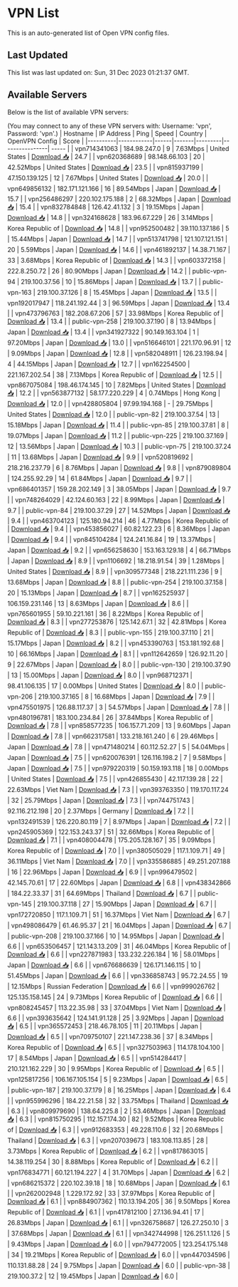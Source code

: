 # VPN List

This is an auto-generated list of Open VPN config files.

## Last Updated

This list was last updated on: Sun, 31 Dec 2023 01:21:37 GMT.

## Available Servers

Below is the list of available VPN servers:

(You may connect to any of these VPN servers with: Username: 'vpn', Password: 'vpn'.)
| Hostname | IP Address | Ping | Speed | Country | OpenVPN Config | Score |
|----------|------------|------|-------|---------|----------------| ----- |
| vpn714341063 | 184.98.247.0 | 9 | 7.63Mbps | United States | [Download 📥](./configs/server_0_US.ovpn) | 24.7 |
| vpn620368689 | 98.148.66.103 | 20 | 42.52Mbps | United States | [Download 📥](./configs/server_1_US.ovpn) | 23.5 |
| vpn815937199 | 47.150.139.125 | 12 | 7.67Mbps | United States | [Download 📥](./configs/server_2_US.ovpn) | 20.0 |
| vpn649856132 | 182.171.121.166 | 16 | 89.54Mbps | Japan | [Download 📥](./configs/server_3_JP.ovpn) | 15.7 |
| vpn256486297 | 220.102.175.188 | 2 | 68.32Mbps | Japan | [Download 📥](./configs/server_4_JP.ovpn) | 15.4 |
| vpn832784848 | 126.42.41.132 | 3 | 19.15Mbps | Japan | [Download 📥](./configs/server_5_JP.ovpn) | 14.8 |
| vpn324168628 | 183.96.67.229 | 26 | 3.14Mbps | Korea Republic of | [Download 📥](./configs/server_6_KR.ovpn) | 14.8 |
| vpn952500482 | 39.110.137.186 | 5 | 15.44Mbps | Japan | [Download 📥](./configs/server_7_JP.ovpn) | 14.7 |
| vpn513741798 | 121.107.121.151 | 20 | 5.59Mbps | Japan | [Download 📥](./configs/server_8_JP.ovpn) | 14.6 |
| vpn461892137 | 14.38.71.167 | 33 | 3.68Mbps | Korea Republic of | [Download 📥](./configs/server_9_KR.ovpn) | 14.3 |
| vpn603372158 | 222.8.250.72 | 26 | 80.90Mbps | Japan | [Download 📥](./configs/server_10_JP.ovpn) | 14.2 |
| public-vpn-94 | 219.100.37.56 | 10 | 15.86Mbps | Japan | [Download 📥](./configs/server_11_JP.ovpn) | 13.7 |
| public-vpn-163 | 219.100.37.126 | 8 | 15.45Mbps | Japan | [Download 📥](./configs/server_12_JP.ovpn) | 13.5 |
| vpn192017947 | 118.241.192.44 | 3 | 96.59Mbps | Japan | [Download 📥](./configs/server_13_JP.ovpn) | 13.4 |
| vpn473796763 | 182.208.67.206 | 57 | 33.98Mbps | Korea Republic of | [Download 📥](./configs/server_14_KR.ovpn) | 13.4 |
| public-vpn-258 | 219.100.37.190 | 8 | 13.94Mbps | Japan | [Download 📥](./configs/server_15_JP.ovpn) | 13.4 |
| vpn341927322 | 90.149.163.104 | 1 | 97.20Mbps | Japan | [Download 📥](./configs/server_16_JP.ovpn) | 13.0 |
| vpn516646101 | 221.170.96.91 | 12 | 9.09Mbps | Japan | [Download 📥](./configs/server_17_JP.ovpn) | 12.8 |
| vpn582048911 | 126.23.198.94 | 4 | 44.15Mbps | Japan | [Download 📥](./configs/server_18_JP.ovpn) | 12.7 |
| vpn162254500 | 221.167.202.54 | 38 | 7.13Mbps | Korea Republic of | [Download 📥](./configs/server_19_KR.ovpn) | 12.5 |
| vpn867075084 | 198.46.174.145 | 10 | 7.82Mbps | United States | [Download 📥](./configs/server_20_US.ovpn) | 12.2 |
| vpn563877132 | 58.177.220.229 | 4 | 0.74Mbps | Hong Kong | [Download 📥](./configs/server_21_HK.ovpn) | 12.0 |
| vpn428805804 | 97.99.194.168 | - | 29.75Mbps | United States | [Download 📥](./configs/server_22_US.ovpn) | 12.0 |
| public-vpn-82 | 219.100.37.54 | 13 | 15.18Mbps | Japan | [Download 📥](./configs/server_23_JP.ovpn) | 11.4 |
| public-vpn-85 | 219.100.37.81 | 8 | 19.07Mbps | Japan | [Download 📥](./configs/server_24_JP.ovpn) | 11.2 |
| public-vpn-225 | 219.100.37.169 | 12 | 13.56Mbps | Japan | [Download 📥](./configs/server_25_JP.ovpn) | 10.3 |
| public-vpn-75 | 219.100.37.24 | 11 | 13.68Mbps | Japan | [Download 📥](./configs/server_26_JP.ovpn) | 9.9 |
| vpn520819692 | 218.216.237.79 | 6 | 8.76Mbps | Japan | [Download 📥](./configs/server_27_JP.ovpn) | 9.8 |
| vpn879089804 | 124.255.92.29 | 14 | 61.84Mbps | Japan | [Download 📥](./configs/server_28_JP.ovpn) | 9.7 |
| vpn686401357 | 159.28.202.149 | 3 | 38.05Mbps | Japan | [Download 📥](./configs/server_29_JP.ovpn) | 9.7 |
| vpn748264029 | 42.124.60.163 | 22 | 8.99Mbps | Japan | [Download 📥](./configs/server_30_JP.ovpn) | 9.7 |
| public-vpn-84 | 219.100.37.29 | 27 | 14.52Mbps | Japan | [Download 📥](./configs/server_31_JP.ovpn) | 9.4 |
| vpn463704123 | 125.180.94.214 | 46 | 4.77Mbps | Korea Republic of | [Download 📥](./configs/server_32_KR.ovpn) | 9.4 |
| vpn453856027 | 60.82.122.23 | 6 | 8.36Mbps | Japan | [Download 📥](./configs/server_33_JP.ovpn) | 9.4 |
| vpn845104284 | 124.241.16.84 | 19 | 13.37Mbps | Japan | [Download 📥](./configs/server_34_JP.ovpn) | 9.2 |
| vpn656258630 | 153.163.129.18 | 4 | 66.71Mbps | Japan | [Download 📥](./configs/server_35_JP.ovpn) | 8.9 |
| vpn1106692 | 18.218.91.54 | 39 | 1.28Mbps | United States | [Download 📥](./configs/server_36_US.ovpn) | 8.9 |
| vpn309577348 | 218.221.111.236 | 9 | 13.68Mbps | Japan | [Download 📥](./configs/server_37_JP.ovpn) | 8.8 |
| public-vpn-254 | 219.100.37.158 | 20 | 15.13Mbps | Japan | [Download 📥](./configs/server_38_JP.ovpn) | 8.7 |
| vpn162525937 | 106.159.231.146 | 13 | 8.63Mbps | Japan | [Download 📥](./configs/server_39_JP.ovpn) | 8.6 |
| vpn765601955 | 59.10.221.161 | 36 | 8.22Mbps | Korea Republic of | [Download 📥](./configs/server_40_KR.ovpn) | 8.3 |
| vpn277253876 | 125.142.67.1 | 32 | 42.81Mbps | Korea Republic of | [Download 📥](./configs/server_41_KR.ovpn) | 8.3 |
| public-vpn-155 | 219.100.37.110 | 21 | 15.17Mbps | Japan | [Download 📥](./configs/server_42_JP.ovpn) | 8.2 |
| vpn453390763 | 153.181.192.68 | 10 | 66.16Mbps | Japan | [Download 📥](./configs/server_43_JP.ovpn) | 8.1 |
| vpn112642659 | 126.92.11.20 | 9 | 22.67Mbps | Japan | [Download 📥](./configs/server_44_JP.ovpn) | 8.0 |
| public-vpn-130 | 219.100.37.90 | 13 | 15.00Mbps | Japan | [Download 📥](./configs/server_45_JP.ovpn) | 8.0 |
| vpn968712371 | 98.41.106.135 | 17 | 0.00Mbps | United States | [Download 📥](./configs/server_46_US.ovpn) | 8.0 |
| public-vpn-206 | 219.100.37.165 | 8 | 16.68Mbps | Japan | [Download 📥](./configs/server_47_JP.ovpn) | 7.9 |
| vpn475501975 | 126.88.117.37 | 3 | 54.57Mbps | Japan | [Download 📥](./configs/server_48_JP.ovpn) | 7.8 |
| vpn480196781 | 183.100.234.84 | 26 | 37.84Mbps | Korea Republic of | [Download 📥](./configs/server_49_KR.ovpn) | 7.8 |
| vpn858577235 | 106.157.71.209 | 13 | 9.60Mbps | Japan | [Download 📥](./configs/server_50_JP.ovpn) | 7.8 |
| vpn662317581 | 133.218.161.240 | 6 | 29.46Mbps | Japan | [Download 📥](./configs/server_51_JP.ovpn) | 7.8 |
| vpn471480214 | 60.112.52.27 | 5 | 54.04Mbps | Japan | [Download 📥](./configs/server_52_JP.ovpn) | 7.5 |
| vpn620076391 | 126.116.198.2 | 7 | 9.58Mbps | Japan | [Download 📥](./configs/server_53_JP.ovpn) | 7.5 |
| vpn979220319 | 50.159.193.118 | 18 | 0.00Mbps | United States | [Download 📥](./configs/server_54_US.ovpn) | 7.5 |
| vpn426855430 | 42.117.139.28 | 22 | 22.63Mbps | Viet Nam | [Download 📥](./configs/server_55_VN.ovpn) | 7.3 |
| vpn393763350 | 119.170.117.24 | 32 | 25.79Mbps | Japan | [Download 📥](./configs/server_56_JP.ovpn) | 7.3 |
| vpn744751743 | 92.116.212.198 | 20 | 2.37Mbps | Germany | [Download 📥](./configs/server_57_DE.ovpn) | 7.2 |
| vpn132491539 | 126.220.80.119 | 7 | 8.97Mbps | Japan | [Download 📥](./configs/server_58_JP.ovpn) | 7.2 |
| vpn245905369 | 122.153.243.37 | 51 | 32.66Mbps | Korea Republic of | [Download 📥](./configs/server_59_KR.ovpn) | 7.1 |
| vpn408004478 | 175.205.128.167 | 35 | 9.09Mbps | Korea Republic of | [Download 📥](./configs/server_60_KR.ovpn) | 7.0 |
| vpn380505029 | 117.1.109.71 | 49 | 36.11Mbps | Viet Nam | [Download 📥](./configs/server_61_VN.ovpn) | 7.0 |
| vpn335586885 | 49.251.207.188 | 16 | 22.96Mbps | Japan | [Download 📥](./configs/server_62_JP.ovpn) | 6.9 |
| vpn996479502 | 42.145.70.61 | 17 | 22.60Mbps | Japan | [Download 📥](./configs/server_63_JP.ovpn) | 6.8 |
| vpn438342866 | 184.22.33.37 | 31 | 64.69Mbps | Thailand | [Download 📥](./configs/server_64_TH.ovpn) | 6.7 |
| public-vpn-145 | 219.100.37.118 | 27 | 15.90Mbps | Japan | [Download 📥](./configs/server_65_JP.ovpn) | 6.7 |
| vpn172720850 | 117.1.109.71 | 51 | 16.37Mbps | Viet Nam | [Download 📥](./configs/server_66_VN.ovpn) | 6.7 |
| vpn498086479 | 61.46.95.37 | 21 | 16.04Mbps | Japan | [Download 📥](./configs/server_67_JP.ovpn) | 6.7 |
| public-vpn-208 | 219.100.37.166 | 10 | 14.95Mbps | Japan | [Download 📥](./configs/server_68_JP.ovpn) | 6.6 |
| vpn653506457 | 121.143.13.209 | 31 | 46.04Mbps | Korea Republic of | [Download 📥](./configs/server_69_KR.ovpn) | 6.6 |
| vpn227871983 | 133.232.226.184 | 16 | 58.01Mbps | Japan | [Download 📥](./configs/server_70_JP.ovpn) | 6.6 |
| vpn676686639 | 126.171.146.115 | 10 | 51.45Mbps | Japan | [Download 📥](./configs/server_71_JP.ovpn) | 6.6 |
| vpn336858743 | 95.72.24.55 | 19 | 12.15Mbps | Russian Federation | [Download 📥](./configs/server_72_RU.ovpn) | 6.6 |
| vpn999026762 | 125.135.158.145 | 24 | 9.73Mbps | Korea Republic of | [Download 📥](./configs/server_73_KR.ovpn) | 6.6 |
| vpn808245457 | 113.22.35.98 | 33 | 37.04Mbps | Viet Nam | [Download 📥](./configs/server_74_VN.ovpn) | 6.6 |
| vpn393635642 | 124.141.91.128 | 25 | 3.92Mbps | Japan | [Download 📥](./configs/server_75_JP.ovpn) | 6.5 |
| vpn365572453 | 218.46.78.105 | 11 | 20.11Mbps | Japan | [Download 📥](./configs/server_76_JP.ovpn) | 6.5 |
| vpn709750107 | 221.147.238.36 | 37 | 8.34Mbps | Korea Republic of | [Download 📥](./configs/server_77_KR.ovpn) | 6.5 |
| vpn327503963 | 114.178.104.100 | 17 | 8.54Mbps | Japan | [Download 📥](./configs/server_78_JP.ovpn) | 6.5 |
| vpn514284417 | 210.121.162.229 | 30 | 9.95Mbps | Korea Republic of | [Download 📥](./configs/server_79_KR.ovpn) | 6.5 |
| vpn125817256 | 106.167.105.154 | 5 | 9.23Mbps | Japan | [Download 📥](./configs/server_80_JP.ovpn) | 6.5 |
| public-vpn-187 | 219.100.37.179 | 8 | 16.25Mbps | Japan | [Download 📥](./configs/server_81_JP.ovpn) | 6.4 |
| vpn955996296 | 184.22.21.58 | 32 | 33.75Mbps | Thailand | [Download 📥](./configs/server_82_TH.ovpn) | 6.3 |
| vpn809979690 | 138.64.225.8 | 2 | 53.46Mbps | Japan | [Download 📥](./configs/server_83_JP.ovpn) | 6.3 |
| vpn815750295 | 112.157.174.30 | 82 | 9.52Mbps | Korea Republic of | [Download 📥](./configs/server_84_KR.ovpn) | 6.3 |
| vpn912683353 | 49.228.110.6 | 32 | 20.68Mbps | Thailand | [Download 📥](./configs/server_85_TH.ovpn) | 6.3 |
| vpn207039673 | 183.108.113.85 | 28 | 3.73Mbps | Korea Republic of | [Download 📥](./configs/server_86_KR.ovpn) | 6.2 |
| vpn817863015 | 14.38.119.254 | 30 | 8.88Mbps | Korea Republic of | [Download 📥](./configs/server_87_KR.ovpn) | 6.2 |
| vpn176834771 | 60.121.194.227 | 4 | 31.70Mbps | Japan | [Download 📥](./configs/server_88_JP.ovpn) | 6.2 |
| vpn686215372 | 220.102.39.18 | 18 | 10.68Mbps | Japan | [Download 📥](./configs/server_89_JP.ovpn) | 6.1 |
| vpn262002948 | 1.229.172.92 | 33 | 37.97Mbps | Korea Republic of | [Download 📥](./configs/server_90_KR.ovpn) | 6.1 |
| vpn884907362 | 110.13.194.205 | 36 | 9.50Mbps | Korea Republic of | [Download 📥](./configs/server_91_KR.ovpn) | 6.1 |
| vpn417812100 | 27.136.94.41 | 17 | 26.83Mbps | Japan | [Download 📥](./configs/server_92_JP.ovpn) | 6.1 |
| vpn326758687 | 126.27.250.10 | 3 | 37.68Mbps | Japan | [Download 📥](./configs/server_93_JP.ovpn) | 6.1 |
| vpn342744998 | 126.251.1.126 | 5 | 9.43Mbps | Japan | [Download 📥](./configs/server_94_JP.ovpn) | 6.0 |
| vpn794772005 | 123.254.175.148 | 34 | 19.21Mbps | Korea Republic of | [Download 📥](./configs/server_95_KR.ovpn) | 6.0 |
| vpn447034596 | 110.131.88.28 | 24 | 9.75Mbps | Japan | [Download 📥](./configs/server_96_JP.ovpn) | 6.0 |
| public-vpn-38 | 219.100.37.2 | 12 | 19.45Mbps | Japan | [Download 📥](./configs/server_97_JP.ovpn) | 6.0 |

